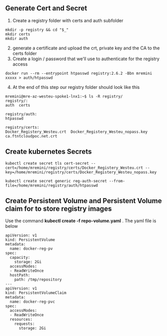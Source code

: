 ## Generate Cert and Secret

1. Create a registry folder with certs and auth subfolder

```
mkdir -p registry && cd "$_"
mkdir certs
mkdir auth
```

2. generate a certificate and upload the crt, private key and the CA to the certs folder
3. Create a login / password that we'll use to authenticate for the registry access 

```
docker run --rm --entrypoint htpasswd registry:2.6.2 -Bbn mremini xxxxx > auth/htpasswd
```

4. At the end of this step our registry folder should look like this

```
mremini@mre-az-westeu-spoke1-lnx1:~$ ls -R registry/
registry/:
auth  certs

registry/auth:
htpasswd

registry/certs:
Docker_Registery_Westeu.crt  Docker_Registery_Westeu_nopass.key  ca.ftntcloudpoc.net.crt

```


## Create kubernetes Secrets

```
kubectl create secret tls cert-secret --cert=/home/mremini/registry/certs/Docker_Registery_Westeu.crt --key=/home/mremini/registry/certs/Docker_Registery_Westeu_nopass.key

kubectl create secret generic reg-auth-secret --from-file=/home/mremini/registry/auth/htpasswd
```

## Create Persistent Volume and Persistent Volume claim for to store registry images
Use the command  **kubectl create -f repo-volume.yaml** . The yaml file is below

```
apiVersion: v1
kind: PersistentVolume
metadata:
  name: docker-reg-pv
spec:
  capacity:
    storage: 2Gi
  accessModes:
  - ReadWriteOnce
  hostPath:
    path: /tmp/repository
---
apiVersion: v1
kind: PersistentVolumeClaim
metadata:
  name: docker-reg-pvc
spec:
  accessModes:
  - ReadWriteOnce
  resources:
    requests:
      storage: 2Gi

```